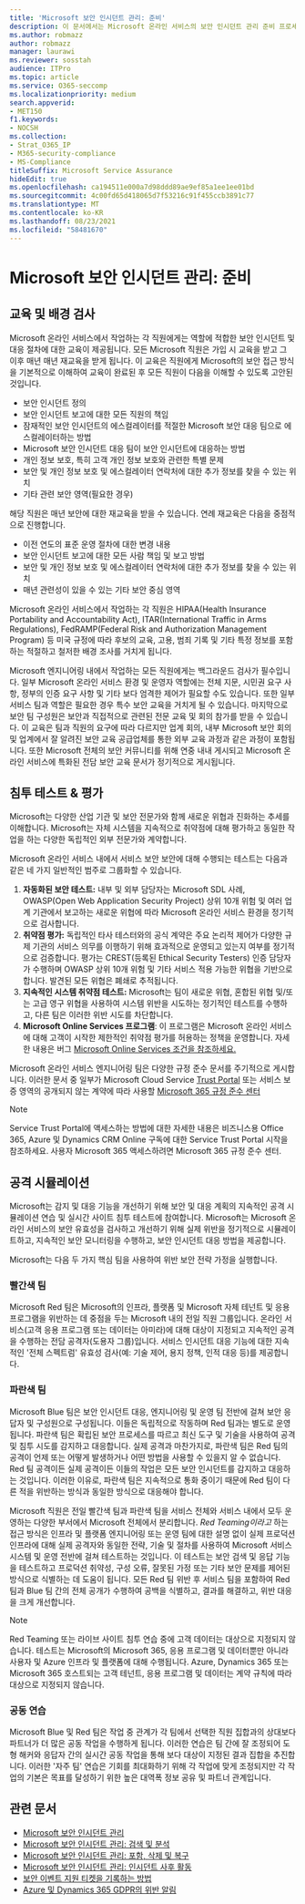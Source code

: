 ```yaml
---
title: 'Microsoft 보안 인시던트 관리: 준비'
description: 이 문서에서는 Microsoft 온라인 서비스의 보안 인시던트 관리 준비 프로세스에 대한 개요를 제공합니다.
ms.author: robmazz
author: robmazz
manager: laurawi
ms.reviewer: sosstah
audience: ITPro
ms.topic: article
ms.service: O365-seccomp
ms.localizationpriority: medium
search.appverid:
- MET150
f1.keywords:
- NOCSH
ms.collection:
- Strat_O365_IP
- M365-security-compliance
- MS-Compliance
titleSuffix: Microsoft Service Assurance
hideEdit: true
ms.openlocfilehash: ca194511e000a7d98ddd89ae9ef85a1ee1ee01bd
ms.sourcegitcommit: 4c00fd65d418065d7f53216c91f455ccb3891c77
ms.translationtype: MT
ms.contentlocale: ko-KR
ms.lasthandoff: 08/23/2021
ms.locfileid: "58481670"
---
```

# <a name="microsoft-security-incident-management-preparation"></a>Microsoft 보안 인시던트 관리: 준비

## <a name="training-and-background-checks"></a>교육 및 배경 검사

Microsoft 온라인 서비스에서 작업하는 각 직원에게는 역할에 적합한 보안 인시던트 및 대응 절차에 대한 교육이 제공됩니다. 모든 Microsoft 직원은 가입 시 교육을 받고 그 이후 매년 매년 재교육을 받게 됩니다. 이 교육은 직원에게 Microsoft의 보안 접근 방식을 기본적으로 이해하여 교육이 완료된 후 모든 직원이 다음을 이해할 수 있도록 고안된 것입니다.

- 보안 인시던트 정의
- 보안 인시던트 보고에 대한 모든 직원의 책임
- 잠재적인 보안 인시던트의 에스컬레이터를 적절한 Microsoft 보안 대응 팀으로 에스컬레이터하는 방법
- Microsoft 보안 인시던트 대응 팀이 보안 인시던트에 대응하는 방법
- 개인 정보 보호, 특히 고객 개인 정보 보호와 관련한 특별 문제
- 보안 및 개인 정보 보호 및 에스컬레이터 연락처에 대한 추가 정보를 찾을 수 있는 위치
- 기타 관련 보안 영역(필요한 경우)

해당 직원은 매년 보안에 대한 재교육을 받을 수 있습니다. 연례 재교육은 다음을 중점적으로 진행합니다.

- 이전 연도의 표준 운영 절차에 대한 변경 내용
- 보안 인시던트 보고에 대한 모든 사람 책임 및 보고 방법
- 보안 및 개인 정보 보호 및 에스컬레이터 연락처에 대한 추가 정보를 찾을 수 있는 위치
- 매년 관련성이 있을 수 있는 기타 보안 중심 영역

Microsoft 온라인 서비스에서 작업하는 각 직원은 HIPAA(Health Insurance Portability and Accountability Act), ITAR(International Traffic in Arms Regulations), FedRAMP(Federal Risk and Authorization Management Program) 등 미국 규정에 따라 후보의 교육, 고용, 범죄 기록 및 기타 특정 정보를 포함하는 적절하고 철저한 배경 조사를 거치게 됩니다.

Microsoft 엔지니어링 내에서 작업하는 모든 직원에게는 백그라운드 검사가 필수입니다. 일부 Microsoft 온라인 서비스 환경 및 운영자 역할에는 전체 지문, 시민권 요구 사항, 정부의 인증 요구 사항 및 기타 보다 엄격한 제어가 필요할 수도 있습니다. 또한 일부 서비스 팀과 역할은 필요한 경우 특수 보안 교육을 거치게 될 수 있습니다. 마지막으로 보안 팀 구성원은 보안과 직접적으로 관련된 전문 교육 및 회의 참가를 받을 수 있습니다. 이 교육은 팀과 직원의 요구에 따라 다르지만 업계 회의, 내부 Microsoft 보안 회의 및 업계에서 잘 알려진 보안 교육 공급업체를 통한 외부 교육 과정과 같은 과정이 포함됩니다. 또한 Microsoft 전체의 보안 커뮤니티를 위해 연중 내내 게시되고 Microsoft 온라인 서비스에 특화된 전담 보안 교육 문서가 정기적으로 게시됩니다.

## <a name="penetration-testing--assessment"></a>침투 테스트 & 평가

Microsoft는 다양한 산업 기관 및 보안 전문가와 함께 새로운 위협과 진화하는 추세를 이해합니다. Microsoft는 자체 시스템을 지속적으로 취약점에 대해 평가하고 동일한 작업을 하는 다양한 독립적인 외부 전문가와 계약합니다.

Microsoft 온라인 서비스 내에서 서비스 보안 보안에 대해 수행되는 테스트는 다음과 같은 네 가지 일반적인 범주로 그룹화할 수 있습니다.

1. **자동화된 보안 테스트:** 내부 및 외부 담당자는 Microsoft SDL 사례, OWASP(Open Web Application Security Project) 상위 10개 위험 및 여러 업계 기관에서 보고하는 새로운 위협에 따라 Microsoft 온라인 서비스 환경을 정기적으로 검사합니다.
2. **취약점 평가:** 독립적인 타사 테스터와의 공식 계약은 주요 논리적 제어가 다양한 규제 기관의 서비스 의무를 이행하기 위해 효과적으로 운영되고 있는지 여부를 정기적으로 검증합니다. 평가는 CREST(등록된 Ethical Security Testers) 인증 담당자가 수행하며 OWASP 상위 10개 위험 및 기타 서비스 적용 가능한 위협을 기반으로 합니다. 발견된 모든 위협은 폐쇄로 추적됩니다.
3. **지속적인 시스템 취약점 테스트:** Microsoft는 팀이 새로운 위협, 혼합된 위협 및/또는 고급 영구 위협을 사용하여 시스템 위반을 시도하는 정기적인 테스트를 수행하고, 다른 팀은 이러한 위반 시도를 차단합니다.
4. **Microsoft Online Services 프로그램**: 이 프로그램은 Microsoft 온라인 서비스에 대해 고객이 시작한 제한적인 취약점 평가를 허용하는 정책을 운영합니다. 자세한 내용은 버그 [Microsoft Online Services 조건을 참조하세요.](https://www.microsoft.com/msrc/bounty-terms)

Microsoft 온라인 서비스 엔지니어링 팀은 다양한 규정 준수 문서를 주기적으로 게시합니다. 이러한 문서 중 일부가 Microsoft Cloud Service [Trust Portal](https://aka.ms/STP) 또는 서비스 보증 영역의 공개되지 않는 계약에 따라 사용할 [Microsoft 365 규정 준수 센터](https://compliance.office.com)

>[!NOTE]
>Service Trust Portal에 액세스하는 방법에 대한 자세한 내용은 비즈니스용 Office 365, Azure 및 Dynamics CRM Online 구독에 대한 Service Trust Portal 시작을 참조하세요. 사용자 Microsoft 365 액세스하려면 Microsoft 365 규정 준수 센터.

## <a name="attack-simulation"></a>공격 시뮬레이션

Microsoft는 감지 및 대응 기능을 개선하기 위해 보안 및 대응 계획의 지속적인 공격 시뮬레이션 연습 및 실시간 사이트 침투 테스트에 참여합니다. Microsoft는 Microsoft 온라인 서비스의 보안 유효성을 검사하고 개선하기 위해 실제 위반을 정기적으로 시뮬레이트하고, 지속적인 보안 모니터링을 수행하고, 보안 인시던트 대응 방법을 제공합니다.

Microsoft는 다음 두 가지 핵심 팀을 사용하여 위반 보안 전략 가정을 실행합니다.

### <a name="red-teams"></a>빨간색 팀

Microsoft Red 팀은 Microsoft의 인프라, 플랫폼 및 Microsoft 자체 테넌트 및 응용 프로그램을 위반하는 데 중점을 두는 Microsoft 내의 전일 직원 그룹입니다. 온라인 서비스(고객 응용 프로그램 또는 데이터는 아미라)에 대해 대상이 지정되고 지속적인 공격을 수행하는 전담 공격자(도용자 그룹)입니다. 서비스 인시던트 대응 기능에 대한 지속적인 '전체 스펙트럼' 유효성 검사(예: 기술 제어, 용지 정책, 인적 대응 등)를 제공합니다.

### <a name="blue-teams"></a>파란색 팀

Microsoft Blue 팀은 보안 인시던트 대응, 엔지니어링 및 운영 팀 전반에 걸쳐 보안 응답자 및 구성원으로 구성됩니다. 이들은 독립적으로 작동하며 Red 팀과는 별도로 운영됩니다. 파란색 팀은 확립된 보안 프로세스를 따르고 최신 도구 및 기술을 사용하여 공격 및 침투 시도를 감지하고 대응합니다. 실제 공격과 마찬가지로, 파란색 팀은 Red 팀의 공격이 언제 또는 어떻게 발생하거나 어떤 방법을 사용할 수 있을지 알 수 없습니다. Red 팀 공격이든 실제 공격이든 이들의 작업은 모든 보안 인시던트를 감지하고 대응하는 것입니다. 이러한 이유로, 파란색 팀은 지속적으로 통화 중이기 때문에 Red 팀이 다른 적을 위반하는 방식과 동일한 방식으로 대응해야 합니다.

Microsoft 직원은 전일 빨간색 팀과 파란색 팀을 서비스 전체와 서비스 내에서 모두 운영하는 다양한 부서에서 Microsoft 전체에서 분리합니다. *Red Teaming이라고* 하는 접근 방식은 인프라 및 플랫폼 엔지니어링 또는 운영 팀에 대한 설명 없이 실제 프로덕션 인프라에 대해 실제 공격자와 동일한 전략, 기술 및 절차를 사용하여 Microsoft 서비스 시스템 및 운영 전반에 걸쳐 테스트하는 것입니다. 이 테스트는 보안 검색 및 응답 기능을 테스트하고 프로덕션 취약성, 구성 오류, 잘못된 가정 또는 기타 보안 문제를 제어된 방식으로 식별하는 데 도움이 됩니다. 모든 Red 팀 위반 후 서비스 팀을 포함하여 Red 팀과 Blue 팀 간의 전체 공개가 수행하여 공백을 식별하고, 결과를 해결하고, 위반 대응을 크게 개선합니다.

>[!NOTE]
>Red Teaming 또는 라이브 사이트 침투 연습 중에 고객 데이터는 대상으로 지정되지 않습니다. 테스트는 Microsoft의 Microsoft 365, 응용 프로그램 및 데이터뿐만 아니라 사용자 및 Azure 인프라 및 플랫폼에 대해 수행됩니다. Azure, Dynamics 365 또는 Microsoft 365 호스트되는 고객 테넌트, 응용 프로그램 및 데이터는 계약 규칙에 따라 대상으로 지정되지 않습니다.

### <a name="joint-exercises"></a>공동 연습

Microsoft Blue 및 Red 팀은 작업 중 관계가 각 팀에서 선택한 직원 집합과의 상대보다 파트너가 더 많은 공동 작업을 수행하게 됩니다. 이러한 연습은 팀 간에 잘 조정되어 도형 해커와 응답자 간의 실시간 공동 작업을 통해 보다 대상이 지정된 결과 집합을 추진합니다. 이러한 '자주 팀' 연습은 기회를 최대화하기 위해 각 작업에 맞게 조정되지만 각 작업의 기본은 목표를 달성하기 위한 높은 대역폭 정보 공유 및 파트너 관계입니다.

## <a name="related-articles"></a>관련 문서

- [Microsoft 보안 인시던트 관리](assurance-security-incident-management.md)
- [Microsoft 보안 인시던트 관리: 검색 및 분석](assurance-sim-detection-analysis.md)
- [Microsoft 보안 인시던트 관리: 포함, 삭제 및 복구](assurance-sim-containment-eradication-recovery.md)
- [Microsoft 보안 인시던트 관리: 인시던트 사후 활동](assurance-sim-post-incident-activity.md)
- [보안 이벤트 지원 티켓을 기록하는 방법](/azure/security/fundamentals/event-support-ticket)
- [Azure 및 Dynamics 365 GDPR의 위반 알림](/compliance/regulatory/gdpr-breach-azure-dynamics)